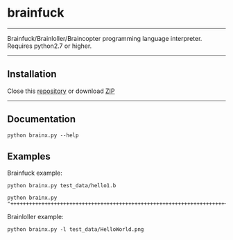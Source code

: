 # brainfuck

---

Brainfuck/Brainloller/Braincopter programming language interpreter.
Requires python2.7 or higher.

---

## Installation

Close this [repository](http://github.com/hhhonzik/python-brainfuck) or download [ZIP](http://github.com/hhhonzik/python-brainfuck/archive/master.zip)

---


## Documentation

    python brainx.py --help

## Examples

Brainfuck example:

    python brainx.py test_data/hello1.b

    python brainx.py "++++++++++++++++++++++++++++++++++++++++++++++++++++++++++++++++++++++++."

Brainloller example:

    python brainx.py -l test_data/HelloWorld.png
